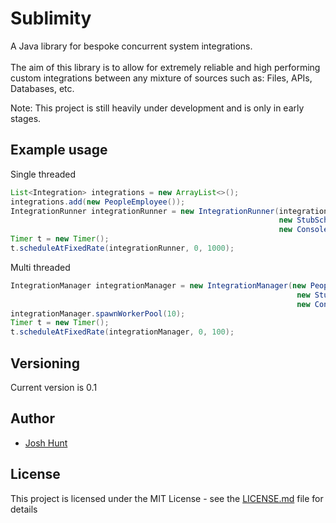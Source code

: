 # Sublimity
A Java library for bespoke concurrent system integrations.
<br>
<br>
The aim of this library is to allow for extremely reliable and high performing custom 
integrations between any mixture of sources such as: Files, APIs, Databases, etc.

Note: This project is still heavily under development and is only in early stages.
## Example usage

Single threaded
```java
List<Integration> integrations = new ArrayList<>();
integrations.add(new PeopleEmployee());
IntegrationRunner integrationRunner = new IntegrationRunner(integrations, 
                                                            new StubScheduleChecker(), 
                                                            new ConsoleLogger());
Timer t = new Timer();
t.scheduleAtFixedRate(integrationRunner, 0, 1000);
```

Multi threaded
```java
IntegrationManager integrationManager = new IntegrationManager(new PeopleEmployee(), 
                                                                new StubScheduleChecker(), 
                                                                new ConsoleLogger());
integrationManager.spawnWorkerPool(10);
Timer t = new Timer();
t.scheduleAtFixedRate(integrationManager, 0, 100);
```

## Versioning

Current version is 0.1

## Author

* [Josh Hunt](https://github.com/huntjosh)

## License

This project is licensed under the MIT License - see the [LICENSE.md](LICENSE.md) file for details